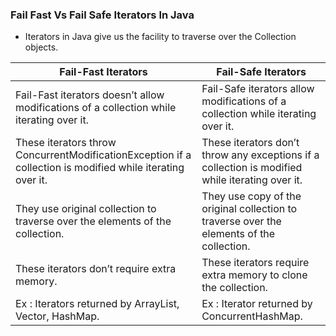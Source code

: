 ### Fail Fast Vs Fail Safe Iterators In Java
- Iterators in Java give us the facility to traverse over the Collection objects.

| Fail-Fast Iterators | Fail-Safe Iterators |
|---|---|
| Fail-Fast iterators doesn’t allow modifications of a collection while iterating over it. | Fail-Safe iterators allow modifications of a collection while iterating over it. |
| These iterators throw ConcurrentModificationException if a collection is modified while iterating over it. | These iterators don’t throw any exceptions if a collection is modified while iterating over it. |
| They use original collection to traverse over the elements of the collection. | They use copy of the original collection to traverse over the elements of the collection. |
| These iterators don’t require extra memory. | These iterators require extra memory to clone the collection. |
| Ex : Iterators returned by ArrayList, Vector, HashMap. | Ex : Iterator returned by ConcurrentHashMap. |



